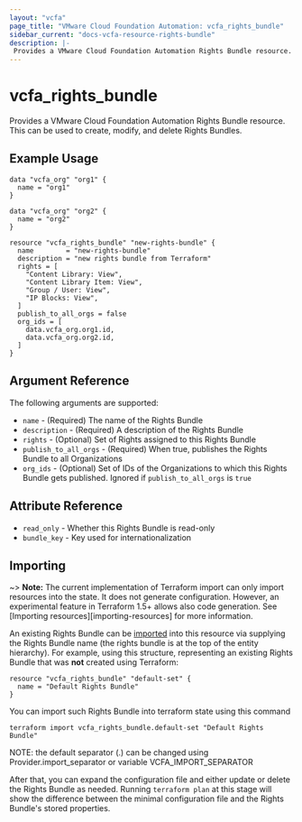 ```yaml
---
layout: "vcfa"
page_title: "VMware Cloud Foundation Automation: vcfa_rights_bundle"
sidebar_current: "docs-vcfa-resource-rights-bundle"
description: |-
 Provides a VMware Cloud Foundation Automation Rights Bundle resource. This can be used to create, modify, and delete Rights Bundles.
---
```


# vcfa\_rights\_bundle

Provides a VMware Cloud Foundation Automation Rights Bundle resource. This can be used to create, modify, and delete Rights Bundles.

## Example Usage

```hcl
data "vcfa_org" "org1" {
  name = "org1"
}

data "vcfa_org" "org2" {
  name = "org2"
}

resource "vcfa_rights_bundle" "new-rights-bundle" {
  name        = "new-rights-bundle"
  description = "new rights bundle from Terraform"
  rights = [
    "Content Library: View",
    "Content Library Item: View",
    "Group / User: View",
    "IP Blocks: View",
  ]
  publish_to_all_orgs = false
  org_ids = [
    data.vcfa_org.org1.id,
    data.vcfa_org.org2.id,
  ]
}
```

## Argument Reference

The following arguments are supported:

* `name` - (Required) The name of the Rights Bundle
* `description` - (Required) A description of the Rights Bundle
* `rights` - (Optional) Set of Rights assigned to this Rights Bundle
* `publish_to_all_orgs` - (Required) When true, publishes the Rights Bundle to all Organizations
* `org_ids` - (Optional) Set of IDs of the Organizations to which this Rights Bundle gets published. Ignored if `publish_to_all_orgs` is `true`

## Attribute Reference

* `read_only` - Whether this Rights Bundle is read-only
* `bundle_key` - Key used for internationalization

## Importing

~> **Note:** The current implementation of Terraform import can only import resources into the
state. It does not generate configuration. However, an experimental feature in Terraform 1.5+ allows
also code generation. See [Importing resources][importing-resources] for more information.

An existing Rights Bundle can be [imported][docs-import] into this resource via supplying the Rights Bundle name (the rights
bundle is at the top of the entity hierarchy).
For example, using this structure, representing an existing Rights Bundle that was **not** created using Terraform:

```hcl
resource "vcfa_rights_bundle" "default-set" {
  name = "Default Rights Bundle"
}
```

You can import such Rights Bundle into terraform state using this command

```
terraform import vcfa_rights_bundle.default-set "Default Rights Bundle"
```

NOTE: the default separator (.) can be changed using Provider.import_separator or variable VCFA_IMPORT_SEPARATOR

[docs-import]:https://www.terraform.io/docs/import/

After that, you can expand the configuration file and either update or delete the Rights Bundle as needed. Running `terraform plan`
at this stage will show the difference between the minimal configuration file and the Rights Bundle's stored properties.
